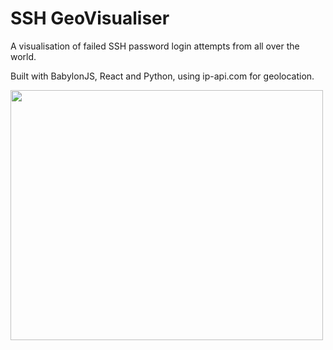 # SSH GeoVisualiser

A visualisation of failed SSH password login attempts from all over the world.

Built with BabylonJS, React and Python, using ip-api.com for geolocation.

<img src="https://i.imgur.com/ADE0kXS.png" width="500" height="400">
